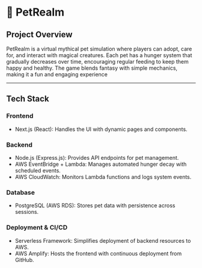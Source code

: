 # 🐉 PetRealm

## Project Overview

PetRealm is a virtual mythical pet simulation where players can adopt, care for, and interact with magical creatures. Each pet has a hunger system that gradually decreases over time, encouraging regular feeding to keep them happy and healthy. The game blends fantasy with simple mechanics, making it a fun and engaging experience

---

## Tech Stack

### Frontend

- Next.js (React): Handles the UI with dynamic pages and components.

### Backend

- Node.js (Express.js): Provides API endpoints for pet management.  
- AWS EventBridge + Lambda: Manages automated hunger decay with scheduled events.  
- AWS CloudWatch: Monitors Lambda functions and logs system events.

### Database

- PostgreSQL (AWS RDS): Stores pet data with persistence across sessions.

### Deployment & CI/CD

- Serverless Framework: Simplifies deployment of backend resources to AWS.  
- AWS Amplify: Hosts the frontend with continuous deployment from GitHub.


